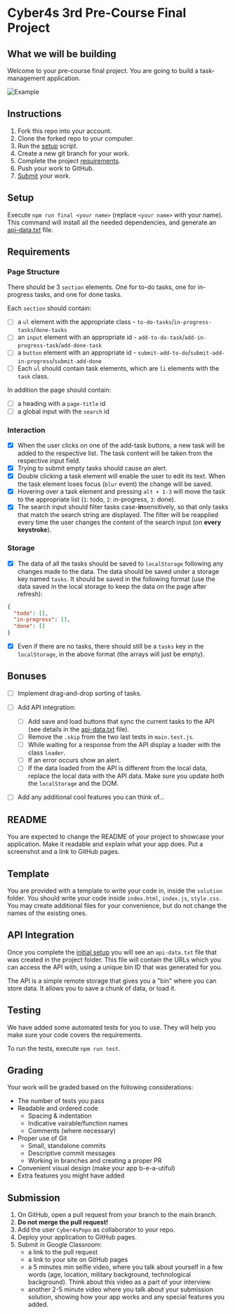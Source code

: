 # Cyber4s 3rd Pre-Course Final Project

## What we will be building

Welcome to your pre-course final project. You are going to build a task-management application.

![Example](./example.png)

## Instructions

1. Fork this repo into your account.
2. Clone the forked repo to your computer.
3. Run the [setup](#setup) script.
4. Create a new git branch for your work.
5. Complete the project [requirements](#requirements).
6. Push your work to GitHub.
7. [Submit](#submission) your work.

## Setup

Execute `npm run final <your name>` (replace `<your name>` with your name). This command will install all the needed dependencies, and generate an [api-data.txt](#api-integration) file.

## Requirements

### Page Structure

There should be 3 `section` elements. One for to-do tasks, one for in-progress tasks, and one for done tasks.

Each `section` should contain:

- [ ] a `ul` element with the appropriate class - `to-do-tasks`/`in-progress-tasks`/`done-tasks`
- [ ] an `input` element with an appropriate id - `add-to-do-task`/`add-in-progress-task`/`add-done-task`
- [ ] a `button` element with an appropriate id - `submit-add-to-do`/`submit-add-in-progress`/`submit-add-done`
- [ ] Each `ul` should contain task elements, which are `li` elements with the `task` class.

In addition the page should contain:

- [ ] a heading with a `page-title` id
- [ ] a global input with the `search` id

### Interaction

- [x] When the user clicks on one of the add-task buttons, a new task will be added to the respective list. The task content will be taken from the respective input field.
- [x] Trying to submit empty tasks should cause an alert.
- [x] Double clicking a task element will enable the user to edit its text. When the task element loses focus (`blur` event) the change will be saved.
- [x] Hovering over a task element and pressing `alt + 1-3` will move the task to the appropriate list (`1`: todo, `2`: in-progress, `3`: done).
- [x] The search input should filter tasks case-**in**sensitively, so that only tasks that match the search string are displayed. The filter will be reapplied every time the user changes the content of the search input (on **every keystroke**).

### Storage

- [x] The data of all the tasks should be saved to `localStorage` following any changes made to the data. The data should be saved under a storage key named `tasks`. It should be saved in the following format (use the data saved in the local storage to keep the data on the page after refresh):

```json
{
  "todo": [],
  "in-progress": [],
  "done": []
}
```

- [x] Even if there are no tasks, there should still be a `tasks` key in the `localStorage`, in the above format (the arrays will just be empty).

## Bonuses

- [ ] Implement drag-and-drop sorting of tasks.
- [ ] Add API integration:

  - [ ] Add save and load buttons that sync the current tasks to the API (see details in the [api-data.txt](#api-integration) file).
  - [ ] Remove the `.skip` from the two last tests in `main.test.js`.
  - [ ] While waiting for a response from the API display a loader with the class `loader`.
  - [ ] If an error occurs show an alert.
  - [ ] If the data loaded from the API is different from the local data, replace the local data with the API data. Make sure you update both the `localStorage` and the DOM.

- [ ] Add any additional cool features you can think of...

## README

You are expected to change the README of your project to showcase your application. Make it readable and explain what your app does. Put a screenshot and a link to GitHub pages.

## Template

You are provided with a template to write your code in, inside the `solution` folder. You should write your code inside `index.html`, `index.js`, `style.css`. You may create additional files for your convenience, but do not change the names of the existing ones.

## API Integration

Once you complete the [initial setup](#setup) you will see an `api-data.txt` file that was created in the project folder. This file will contain the URLs which you can access the API with, using a unique bin ID that was generated for you.

The API is a simple remote storage that gives you a "bin" where you can store data. It allows you to save a chunk of data, or load it.

## Testing

We have added some automated tests for you to use. They will help you make sure your code covers the requirements.

To run the tests, execute `npm run test`.

## Grading

Your work will be graded based on the following considerations:

- The number of tests you pass
- Readable and ordered code
  - Spacing & indentation
  - Indicative vairable/function names
  - Comments (where necessary)
- Proper use of Git
  - Small, standalone commits
  - Descriptive commit messages
  - Working in branches and creating a proper PR
- Convenient visual design (make your app b-e-a-utiful)
- Extra features you might have added

## Submission

1. On GitHub, open a pull request from your branch to the main branch.
2. **Do not merge the pull request!**
3. Add the user `Cyber4sPopo` as collaborator to your repo.
4. Deploy your application to GitHub pages.
5. Submit in Google Classroom:
   - a link to the pull request
   - a link to your site on GitHub pages
   - a 5 minutes min selfie video, where you talk about yourself in a few words (age, location, military background, technological background). Think about this video as a part of your interview.
   - another 2-5 minute video where you talk about your submission solution, showing how your app works and any special features you added.
